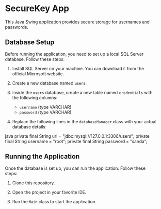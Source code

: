 # SecureKey App

This Java Swing application provides secure storage for usernames and passwords.

## Database Setup

Before running the application, you need to set up a local SQL Server database. Follow these steps:

1. Install SQL Server on your machine. You can download it from the official Microsoft website.

2. Create a new database named `users`.

3. Inside the `users` database, create a new table named `credentials` with the following columns:
   - `username` (type VARCHAR)
   - `password` (type VARCHAR)

4. Replace the following lines in the `databaseManager` class with your actual database details:

java private final String url = "jdbc:mysql://127.0.0.1:3306/users"; 
private final String username = "root"; 
private final String password = "sanda";


## Running the Application

Once the database is set up, you can run the application. Follow these steps:

1. Clone this repository.

2. Open the project in your favorite IDE.

3. Run the `Main` class to start the application.

